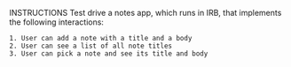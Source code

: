 INSTRUCTIONS
Test drive a notes app, which runs in IRB, that implements the following interactions:

    1. User can add a note with a title and a body
    2. User can see a list of all note titles
    3. User can pick a note and see its title and body
